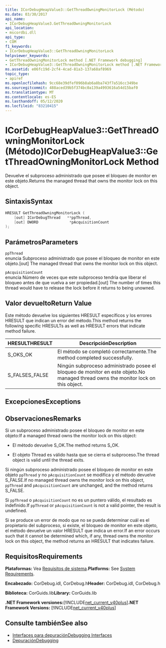 ```yaml
---
title: ICorDebugHeapValue3::GetThreadOwningMonitorLock (Método)
ms.date: 03/30/2017
api_name:
- ICorDebugHeapValue3.GetThreadOwningMonitorLock
api_location:
- mscordbi.dll
api_type:
- COM
f1_keywords:
- ICorDebugHeapValue3::GetThreadOwningMonitorLock
helpviewer_keywords:
- GetThreadOwningMonitorLock method [.NET Framework debugging]
- ICorDebugHeapValue3::GetThreadOwningMonitorLock method [.NET Framework debugging]
ms.assetid: e06fc19d-2cf4-4cad-81a3-137a68af8969
topic_type:
- apiref
ms.openlocfilehash: 9cc68e39dfef096b8ab6a8ba743f7a516cc349be
ms.sourcegitcommit: 488aced39b5f374bc0a139a4993616a54d15baf0
ms.translationtype: MT
ms.contentlocale: es-ES
ms.lasthandoff: 05/12/2020
ms.locfileid: "83210415"
---
```

# <a name="icordebugheapvalue3getthreadowningmonitorlock-method"></a><span data-ttu-id="99b39-102">ICorDebugHeapValue3::GetThreadOwningMonitorLock (Método)</span><span class="sxs-lookup"><span data-stu-id="99b39-102">ICorDebugHeapValue3::GetThreadOwningMonitorLock Method</span></span>
<span data-ttu-id="99b39-103">Devuelve el subproceso administrado que posee el bloqueo de monitor en este objeto.</span><span class="sxs-lookup"><span data-stu-id="99b39-103">Returns the managed thread that owns the monitor lock on this object.</span></span>  
  
## <a name="syntax"></a><span data-ttu-id="99b39-104">Sintaxis</span><span class="sxs-lookup"><span data-stu-id="99b39-104">Syntax</span></span>  
  
```cpp  
HRESULT GetThreadOwningMonitorLock (  
    [out] ICorDebugThread   **ppThread,  
    [out] DWORD              *pAcquisitionCount  
);  
```  
  
## <a name="parameters"></a><span data-ttu-id="99b39-105">Parámetros</span><span class="sxs-lookup"><span data-stu-id="99b39-105">Parameters</span></span>  
 `ppThread`  
 <span data-ttu-id="99b39-106">enuncia Subproceso administrado que posee el bloqueo de monitor en este objeto.</span><span class="sxs-lookup"><span data-stu-id="99b39-106">[out] The managed thread that owns the monitor lock on this object.</span></span>  
  
 `pAcquisitionCount`  
 <span data-ttu-id="99b39-107">enuncia Número de veces que este subproceso tendría que liberar el bloqueo antes de que vuelva a ser propiedad.</span><span class="sxs-lookup"><span data-stu-id="99b39-107">[out] The number of times this thread would have to release the lock before it returns to being unowned.</span></span>  
  
## <a name="return-value"></a><span data-ttu-id="99b39-108">Valor devuelto</span><span class="sxs-lookup"><span data-stu-id="99b39-108">Return Value</span></span>  
 <span data-ttu-id="99b39-109">Este método devuelve los siguientes HRESULT específicos y los errores HRESULT que indican un error del método.</span><span class="sxs-lookup"><span data-stu-id="99b39-109">This method returns the following specific HRESULTs as well as HRESULT errors that indicate method failure.</span></span>  
  
|<span data-ttu-id="99b39-110">HRESULT</span><span class="sxs-lookup"><span data-stu-id="99b39-110">HRESULT</span></span>|<span data-ttu-id="99b39-111">Descripción</span><span class="sxs-lookup"><span data-stu-id="99b39-111">Description</span></span>|  
|-------------|-----------------|  
|<span data-ttu-id="99b39-112">S_OK</span><span class="sxs-lookup"><span data-stu-id="99b39-112">S_OK</span></span>|<span data-ttu-id="99b39-113">El método se completó correctamente.</span><span class="sxs-lookup"><span data-stu-id="99b39-113">The method completed successfully.</span></span>|  
|<span data-ttu-id="99b39-114">S_FALSE</span><span class="sxs-lookup"><span data-stu-id="99b39-114">S_FALSE</span></span>|<span data-ttu-id="99b39-115">Ningún subproceso administrado posee el bloqueo de monitor en este objeto.</span><span class="sxs-lookup"><span data-stu-id="99b39-115">No managed thread owns the monitor lock on this object.</span></span>|  
  
## <a name="exceptions"></a><span data-ttu-id="99b39-116">Excepciones</span><span class="sxs-lookup"><span data-stu-id="99b39-116">Exceptions</span></span>  
  
## <a name="remarks"></a><span data-ttu-id="99b39-117">Observaciones</span><span class="sxs-lookup"><span data-stu-id="99b39-117">Remarks</span></span>  
 <span data-ttu-id="99b39-118">Si un subproceso administrado posee el bloqueo de monitor en este objeto:</span><span class="sxs-lookup"><span data-stu-id="99b39-118">If a managed thread owns the monitor lock on this object:</span></span>  
  
- <span data-ttu-id="99b39-119">El método devuelve S_OK.</span><span class="sxs-lookup"><span data-stu-id="99b39-119">The method returns S_OK.</span></span>  
  
- <span data-ttu-id="99b39-120">El objeto Thread es válido hasta que se cierra el subproceso.</span><span class="sxs-lookup"><span data-stu-id="99b39-120">The thread object is valid until the thread exits.</span></span>  
  
 <span data-ttu-id="99b39-121">Si ningún subproceso administrado posee el bloqueo de monitor en este objeto `ppThread` y no `pAcquisitionCount` se modifica y el método devuelve S_FALSE.</span><span class="sxs-lookup"><span data-stu-id="99b39-121">If no managed thread owns the monitor lock on this object, `ppThread` and `pAcquisitionCount` are unchanged, and the method returns S_FALSE.</span></span>  
  
 <span data-ttu-id="99b39-122">Si `ppThread` o `pAcquisitionCount` no es un puntero válido, el resultado es indefinido.</span><span class="sxs-lookup"><span data-stu-id="99b39-122">If `ppThread` or `pAcquisitionCount` is not a valid pointer, the result is undefined.</span></span>  
  
 <span data-ttu-id="99b39-123">Si se produce un error de modo que no se pueda determinar cuál es el propietario del subproceso, si existe, el bloqueo de monitor en este objeto, el método devuelve un valor HRESULT que indica un error.</span><span class="sxs-lookup"><span data-stu-id="99b39-123">If an error occurs such that it cannot be determined which, if any, thread owns the monitor lock on this object, the method returns an HRESULT that indicates failure.</span></span>  
  
## <a name="requirements"></a><span data-ttu-id="99b39-124">Requisitos</span><span class="sxs-lookup"><span data-stu-id="99b39-124">Requirements</span></span>  
 <span data-ttu-id="99b39-125">**Plataformas:** Vea [Requisitos de sistema](../../get-started/system-requirements.md).</span><span class="sxs-lookup"><span data-stu-id="99b39-125">**Platforms:** See [System Requirements](../../get-started/system-requirements.md).</span></span>  
  
 <span data-ttu-id="99b39-126">**Encabezado:** CorDebug.idl, CorDebug.h</span><span class="sxs-lookup"><span data-stu-id="99b39-126">**Header:** CorDebug.idl, CorDebug.h</span></span>  
  
 <span data-ttu-id="99b39-127">**Biblioteca:** CorGuids.lib</span><span class="sxs-lookup"><span data-stu-id="99b39-127">**Library:** CorGuids.lib</span></span>  
  
 <span data-ttu-id="99b39-128">**.NET Framework versiones:**[!INCLUDE[net_current_v40plus](../../../../includes/net-current-v40plus-md.md)]</span><span class="sxs-lookup"><span data-stu-id="99b39-128">**.NET Framework Versions:** [!INCLUDE[net_current_v40plus](../../../../includes/net-current-v40plus-md.md)]</span></span>  
  
## <a name="see-also"></a><span data-ttu-id="99b39-129">Consulte también</span><span class="sxs-lookup"><span data-stu-id="99b39-129">See also</span></span>

- [<span data-ttu-id="99b39-130">Interfaces para depuración</span><span class="sxs-lookup"><span data-stu-id="99b39-130">Debugging Interfaces</span></span>](debugging-interfaces.md)
- [<span data-ttu-id="99b39-131">Depuración</span><span class="sxs-lookup"><span data-stu-id="99b39-131">Debugging</span></span>](index.md)
